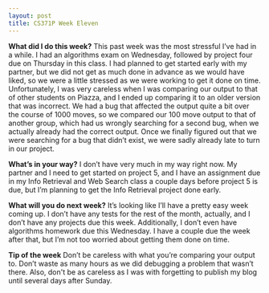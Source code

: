 ```yaml
---
layout: post
title: CS371P Week Eleven
---
```


__What did I do this week?__ This past week was the most stressful I’ve had in a while. I had an algorithms exam on Wednesday, followed by project four due on Thursday in this class. I had planned to get started early with my partner, but we did not get as much done in advance as we would have liked, so we were a little stressed as we were working to get it done on time. Unfortunately, I was very careless when I was comparing our output to that of other students on Piazza, and I ended up comparing it to an older version that was incorrect. We had a bug that affected the output quite a bit over the course of 1000 moves, so we compared our 100 move output to that of another group, which had us wrongly searching for a second bug, when we actually already had the correct output. Once we finally figured out that we were searching for a bug that didn’t exist, we were sadly already late to turn in our project.

__What’s in your way?__ I don’t have very much in my way right now. My partner and I need to get started on project 5, and I have an assignment due in my Info Retrieval and Web Search class a couple days before project 5 is due, but I’m planning to get the Info Retrieval project done early.

__What will you do next week?__ It’s looking like I’ll have a pretty easy week coming up. I don’t have any tests for the rest of the month, actually, and I don’t have any projects due this week. Additionally, I don’t even have algorithms homework due this Wednesday. I have a couple due the week after that, but I’m not too worried about getting them done on time.

__Tip of the week__ Don’t be careless with what you’re comparing your output to. Don’t waste as many hours as we did debugging a problem that wasn’t there. Also, don't be as careless as I was with forgetting to publish my blog until several days after Sunday.
